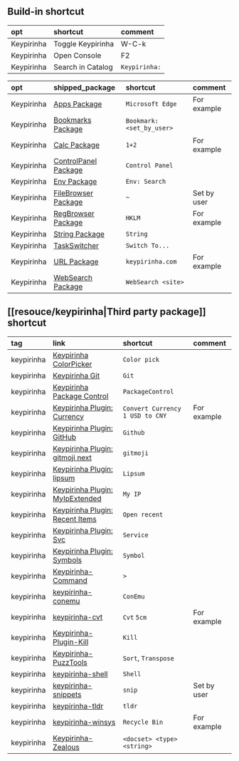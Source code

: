 ## Build-in shortcut

|opt|shortcut|comment|
|:-|:-|:-|
|Keypirinha|Toggle Keypirinha|W-C-k|
|Keypirinha|Open Console|F2|
|Keypirinha|Search in Catalog|`Keypirinha:`|

|opt|shipped_package|shortcut|comment|
|:-|:-|:-|:-|
|Keypirinha|[Apps Package](https://keypirinha.com/packages/apps.html)|`Microsoft Edge`|For example|
|Keypirinha|[Bookmarks Package](https://keypirinha.com/packages/bookmarks.html)|`Bookmark: <set_by_user>`||
|Keypirinha|[Calc Package](https://keypirinha.com/packages/calc.html)|`1+2`|For example|
|Keypirinha|[ControlPanel Package](https://keypirinha.com/packages/controlpanel.html)|`Control Panel`||
|Keypirinha|[Env Package](https://keypirinha.com/packages/env.html)|`Env: Search`||
|Keypirinha|[FileBrowser Package](https://keypirinha.com/packages/filebrowser.html)|`~`|Set by user|
|Keypirinha|[RegBrowser Package](https://keypirinha.com/packages/regbrowser.html)|`HKLM`|For example|
|Keypirinha|[String Package](https://keypirinha.com/packages/string.html)|`String`||
|Keypirinha|[TaskSwitcher](https://keypirinha.com/packages/taskswitcher.html)|`Switch To...`||
|Keypirinha|[URL Package](https://keypirinha.com/packages/url.html)|`keypirinha.com`|For example|
|Keypirinha|[WebSearch Package](https://keypirinha.com/packages/websearch.html)|`WebSearch <site>`||

## [[resouce/keypirinha|Third party package]] shortcut

|tag|link|shortcut|comment|
|:-|:-|:-|:-|
|keypirinha|[Keypirinha ColorPicker](https://github.com/clinden/keypirinha-colorpicker)|`Color pick`||
|keypirinha|[Keypirinha Git](https://github.com/ueffel/Keypirinha-Git)|`Git`||
|keypirinha|[Keypirinha Package Control](https://github.com/ueffel/Keypirinha-PackageControl)|`PackageControl`||
|keypirinha|[Keypirinha Plugin: Currency](https://github.com/AvatarHurden/keypirinha-currency)|`Convert Currency` `1 USD to CNY`|For example|
|keypirinha|[Keypirinha Plugin: GitHub](https://github.com/laughk/Keypirinha-GitHub)|`Github`||
|keypirinha|[Keypirinha Plugin: gitmoji next](https://github.com/grandsilence/keypirinha-gitmoji-next)|`gitmoji`||
|keypirinha|[Keypirinha Plugin: lipsum](https://github.com/Fuhrmann/keypirinha-lipsum)|`Lipsum`||
|keypirinha|[Keypirinha Plugin: MyIpExtended](https://github.com/andriykrefer/Keypirinha-MyIpExtended)|`My IP`||
|keypirinha|[Keypirinha Plugin: Recent Items](https://github.com/s-oram/keypirinha-recent_items)|`Open recent`||
|keypirinha|[Keypirinha Plugin: Svc](https://github.com/DrorHarari/keypirinha-svc)|`Service`||
|keypirinha|[Keypirinha Plugin: Symbols](https://github.com/josbalcaen/keypirinha-symbols)|`Symbol`||
|keypirinha|[Keypirinha-Command](https://github.com/bantya/Keypirinha-Command)|`>`||
|keypirinha|[keypirinha-conemu](https://github.com/benmetheny/keypirinha-conemu)|`ConEmu`||
|keypirinha|[keypirinha-cvt](https://github.com/DrorHarari/keypirinha-cvt)|`Cvt` `5cm`|For example|
|keypirinha|[Keypirinha-Plugin-Kill](https://github.com/ueffel/Keypirinha-Plugin-Kill)|`Kill`||
|keypirinha|[Keypirinha-PuzzTools](https://github.com/EhsanKia/Keypirinha-PuzzTools)|`Sort`, `Transpose`||
|keypirinha|[keypirinha-shell](https://github.com/DrorHarari/keypirinha-shell)|`Shell`||
|keypirinha|[keypirinha-snippets](https://github.com/dozius/keypirinha-snippets)|`snip`|Set by user|
|keypirinha|[keypirinha-tldr](https://github.com/ronan696/keypirinha-tldr)|`tldr`||
|keypirinha|[keypirinha-winsys](https://github.com/kvnxiao/keypirinha-winsys)|`Recycle Bin`|For example|
|keypirinha|[Keypirinha-Zealous](https://github.com/bantya/Keypirinha-Zealous)|`<docset> <type> <string>`||